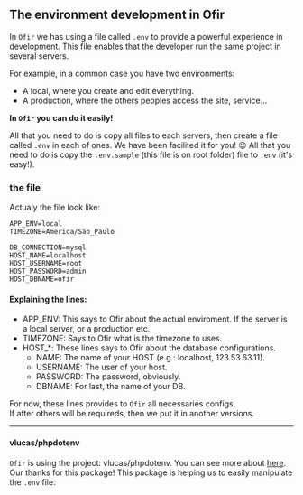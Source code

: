 ## The environment development in Ofir

In `Ofir` we has using a file called `.env` to provide a powerful experience in development. This file enables that the developer run the same project in several servers.

For example, in a common case you have two environments:

- A local, where you create and edit everything.
- A production, where the others peoples access the site, service...

**In `Ofir` you can do it easily!**

All that you need to do is copy all files to each servers, then create a file called `.env` in each of ones. We have been facilited it for you! :wink: All that you need to do is copy the `.env.sample` (this file is on root folder) file to `.env` (it's easy!).

### the file

Actualy the file look like:

```
APP_ENV=local
TIMEZONE=America/Sao_Paulo

DB_CONNECTION=mysql
HOST_NAME=localhost
HOST_USERNAME=root
HOST_PASSWORD=admin
HOST_DBNAME=ofir
```

#### Explaining the lines:

- APP_ENV: This says to Ofir about the actual enviroment. If the server is a local server, or a production etc.
- TIMEZONE: Says to Ofir what is the timezone to uses.
- HOST_*: These lines says to Ofir about the database configurations.
  - NAME:     The name of your HOST (e.g.: localhost, 123.53.63.11).
  - USERNAME: The user of your host.
  - PASSWORD: The password, obviously.
  - DBNAME:   For last, the name of your DB.

For now, these lines provides to `Ofir` all necessaries configs.\
If after others will be requireds, then we put it in another versions.

---

#### vlucas/phpdotenv

`Ofir` is using the project: vlucas/phpdotenv. You can see more about [here](https://github.com/vlucas/phpdotenv). Our thanks for this package! This package is helping us to easily manipulate the `.env` file.
